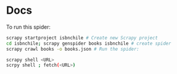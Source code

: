# Docs

To run this spider:

```sh
scrapy startproject isbnchile # Create new Scrapy project
cd isbnchile; scrapy genspider books isbnchile # create spider 
scrapy crawl books -o books.json # Run the spider: 
```

```sh
scrapy shell <URL>
scrpy shell ; fetch(<URL>)
```
